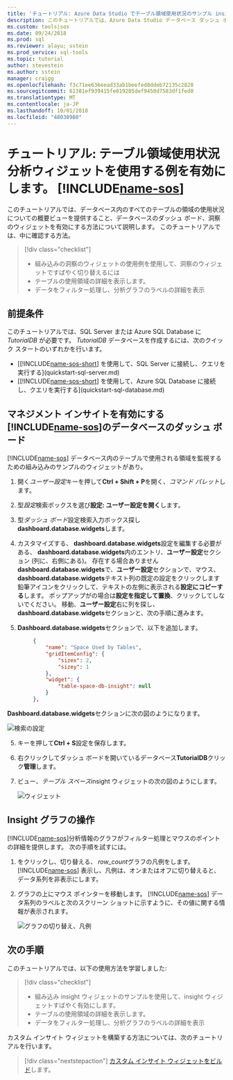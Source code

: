 ```yaml
---
title: 'チュートリアル: Azure Data Studio でテーブル領域使用状況のサンプル insight ウィジェットを有効にする |Microsoft Docs'
description: このチュートリアルでは、Azure Data Studio データベース ダッシュ ボードのテーブル領域使用状況のサンプル insight ウィジェットを有効にする方法について説明します。
ms.custom: tools|sos
ms.date: 09/24/2018
ms.prod: sql
ms.reviewer: alayu; sstein
ms.prod_service: sql-tools
ms.topic: tutorial
author: stevestein
ms.author: sstein
manager: craigg
ms.openlocfilehash: f3c71ee636eead33ab1beefed8ddeb72135c2828
ms.sourcegitcommit: 61381ef939415fe019285def9450d7583df1fed0
ms.translationtype: MT
ms.contentlocale: ja-JP
ms.lasthandoff: 10/01/2018
ms.locfileid: "48038980"
---
```

# <a name="tutorial-enable-the-table-space-usage-sample-insight-widget-using-includename-sosincludesname-sos-shortmd"></a>チュートリアル: テーブル領域使用状況分析ウィジェットを使用する例を有効にします。 [!INCLUDE[name-sos](../includes/name-sos-short.md)]

このチュートリアルでは、データベース内のすべてのテーブルの領域の使用状況についての概要ビューを提供すること、データベースのダッシュ ボード、洞察のウィジェットを有効にする方法について説明します。 このチュートリアルでは、中に確認する方法。

> [!div class="checklist"]
> * 組み込みの洞察のウィジェットの使用例を使用して、洞察のウィジェットですばやく切り替えるには
> * テーブルの使用領域の詳細を表示します。
> * データをフィルター処理し、分析グラフのラベルの詳細を表示

## <a name="prerequisites"></a>前提条件

このチュートリアルでは、SQL Server または Azure SQL Database に *TutorialDB* が必要です。 *TutorialDB* データベースを作成するには、次のクイック スタートのいずれかを行います。

- [[!INCLUDE[name-sos-short](../includes/name-sos-short.md)] を使用して、SQL Server に接続し、クエリを実行する](quickstart-sql-server.md)
- [[!INCLUDE[name-sos-short](../includes/name-sos-short.md)] を使用して、Azure SQL Database に接続し、クエリを実行する](quickstart-sql-database.md)


## <a name="turn-on-a-management-insight-on-includename-sosincludesname-sos-shortmds-database-dashboard"></a>マネジメント インサイトを有効にする[!INCLUDE[name-sos](../includes/name-sos-short.md)]のデータベースのダッシュ ボード
[!INCLUDE[name-sos](../includes/name-sos-short.md)] データベース内のテーブルで使用される領域を監視するための組み込みのサンプルのウィジェットがあり。

1. 開く*ユーザー設定*キーを押して**Ctrl + Shift + P**を開く、*コマンド パレット*します。
2. 型*設定*検索ボックスを選び**設定: ユーザー設定を開く**します。
2. 型*ダッシュ ボード*設定検索入力ボックス探し**dashboard.database.widgets**します。

3. カスタマイズする、 **dashboard.database.widgets**設定を編集する必要がある、 **dashboard.database.widgets**内のエントリ、**ユーザー設定**セクション (列に、右側にある)。 存在する場合ありません**dashboard.database.widgets**で、**ユーザー設定**セクションで、マウス、 **dashboard.database.widgets**テキスト列の既定の設定をクリックします鉛筆アイコンをクリックして、テキストの左側に表示される**設定にコピーする**します。 ポップアップがの場合は**設定を指定して置換**、クリックしてしないでください。 移動、**ユーザー設定**右に列を探し、 **dashboard.database.widgets**セクションと、次の手順に進みます。

4. **Dashboard.database.widgets**セクションで、以下を追加します。

   ```json
        {
            "name": "Space Used by Tables",
            "gridItemConfig": {
                "sizex": 2,
                "sizey": 1
            },
            "widget": {
                "table-space-db-insight": null
            }
        },
    ```
**Dashboard.database.widgets**セクションに次の図のようになります。

   ![検索の設定](./media/tutorial-table-space-sql-server/insight-table-space.png)

5. キーを押して**Ctrl + S**設定を保存します。

6. 右クリックしてダッシュ ボードを開いているデータベース**TutorialDB**クリック**管理**します。

7. ビュー、*テーブル スペース*insight ウィジェットの次の図のようにします。 

   ![ウィジェット](./media/tutorial-table-space-sql-server/insight-table-space-result.png)


## <a name="working-with-the-insight-chart"></a>Insight グラフの操作

[!INCLUDE[name-sos](../includes/name-sos-short.md)]分析情報のグラフがフィルター処理とマウスのポイントの詳細を提供します。 次の手順を試すには。

1. をクリックし、切り替える、 *row_count*グラフの凡例をします。 [!INCLUDE[name-sos](../includes/name-sos-short.md)] 表示し、凡例は、オンまたはオフに切り替えると、データ系列を非表示にします。
    
2. グラフの上にマウス ポインターを移動します。 [!INCLUDE[name-sos](../includes/name-sos-short.md)] データ系列のラベルと次のスクリーン ショットに示すように、その値に関する情報が表示されます。

   ![グラフの切り替え、凡例](./media/tutorial-table-space-sql-server/insight-table-space-toggle.png)


## <a name="next-steps"></a>次の手順
このチュートリアルでは、以下の使用方法を学習しました:
> [!div class="checklist"]
> * 組み込み insight ウィジェットのサンプルを使用して、insight ウィジェットすばやく有効にします。
> * テーブルの使用領域の詳細を表示します。
> * データをフィルター処理し、分析グラフのラベルの詳細を表示

カスタム インサイト ウィジェットを構築する方法については、次のチュートリアルを行います。

> [!div class="nextstepaction"]
> [カスタム インサイト ウィジェットをビルド](tutorial-build-custom-insight-sql-server.md)します。
